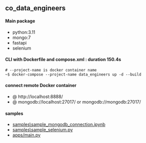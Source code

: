 ## co_data_engineers

#### Main package
- python:3.11
- mongo:7
- fastapi
- selenium
#### CLI with Dockerfile and compose.xml : duration 150.4s
```
# --project-name is docker container name
~$ docker-compose --project-name data_engineers up -d --build
```
#### connect remote Docker container
- @ http://localhost:8888/
- @ mongodb://localhost:27017/ or mongodb://mongodb:27017/

#### samples
- [samples\sample_mongodb_connection.ipynb](./samples/sample_mongodb_connection.ipynb)
- [samples\sample_selenium.py](./samples/sample_selenium.py)
- [apps/main.py](./apps/main.py)
